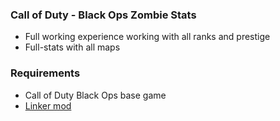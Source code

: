 ### Call of Duty - Black Ops Zombie Stats

- Full working experience working with all ranks and prestige
- Full-stats with all maps

### Requirements
* Call of Duty Black Ops base game
* [Linker mod](https://github.com/Nukem9/LinkerMod)
